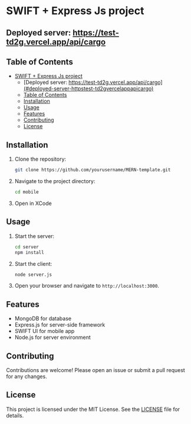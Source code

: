 # SWIFT + Express Js project

## Deployed server: https://test-td2g.vercel.app/api/cargo

## Table of Contents

- [SWIFT + Express Js project](#swift--express-js-project)
  - [Deployed server: https://test-td2g.vercel.app/api/cargo](#deployed-server-httpstest-td2gvercelappapicargo)
  - [Table of Contents](#table-of-contents)
  - [Installation](#installation)
  - [Usage](#usage)
  - [Features](#features)
  - [Contributing](#contributing)
  - [License](#license)

## Installation

1. Clone the repository:
   ```bash
   git clone https://github.com/yourusername/MERN-template.git
   ```
2. Navigate to the project directory:
   ```bash
   cd mobile
   ```
3. Open in XCode

## Usage

1. Start the server:
   ```bash
   cd server
   npm install
   ```
2. Start the client:
   ```bash
   node server.js
   ```
3. Open your browser and navigate to `http://localhost:3000`.

## Features

- MongoDB for database
- Express.js for server-side framework
- SWIFT UI for mobile app
- Node.js for server environment

## Contributing

Contributions are welcome! Please open an issue or submit a pull request for any changes.

## License

This project is licensed under the MIT License. See the [LICENSE](LICENSE) file for details.
